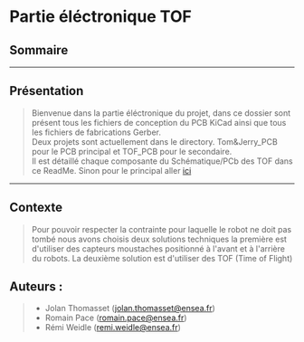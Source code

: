 # Partie éléctronique TOF

## Sommaire

---

## Présentation
>Bienvenue dans la partie éléctronique du projet, dans ce dossier sont présent tous les fichiers de conception du PCB KiCad ainsi que tous les fichiers de fabrications Gerber.  
Deux projets sont actuellement dans le directory. Tom&Jerry_PCB pour le PCB principal et TOF_PCB pour le secondaire.   
Il est détaillé chaque composante du Schématique/PCb des TOF dans ce ReadMe. Sinon pour le principal aller [ici](READMETom&Jerry.md)

---

## Contexte 

>Pour pouvoir respecter la contrainte pour laquelle le robot ne doit pas tombé nous avons choisis deux solutions techniques la première est d'utiliser des capteurs moustaches positionné à l'avant et à l'arrière du robots. La deuxième solution est d'utiliser des TOF (Time of Flight)

## Auteurs : 
>* Jolan Thomasset (jolan.thomasset@ensea.fr)  
>* Romain Pace   (romain.pace@ensea.fr)  
>* Rémi Weidle   (remi.weidle@ensea.fr)  
